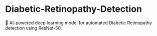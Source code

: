 # Diabetic-Retinopathy-Detection
🚀 AI-powered deep learning model for automated Diabetic Retinopathy detection using ResNet-50.
